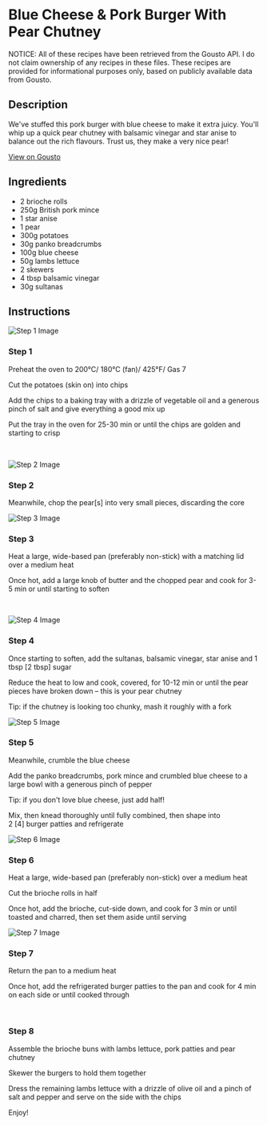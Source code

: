 # Blue Cheese & Pork Burger With Pear Chutney 

NOTICE: All of these recipes have been retrieved from the Gousto API. I do not claim ownership of any recipes in these files. These recipes are provided for informational purposes only, based on publicly available data from Gousto.

## Description

We've stuffed this pork burger with blue cheese to make it extra juicy. You'll whip up a quick pear chutney with balsamic vinegar and star anise to balance out the rich flavours. Trust us, they make a very nice pear!

[View on Gousto](https://www.gousto.co.uk/recipes/cookbook/blue-cheese-pork-burger-with-pear-chutney)

## Ingredients

- 2 brioche rolls
- 250g British pork mince
- 1 star anise
- 1 pear
- 300g potatoes
- 30g panko breadcrumbs
- 100g blue cheese
- 50g lambs lettuce
- 2 skewers
- 4 tbsp balsamic vinegar 
- 30g sultanas

## Instructions

![Step 1 Image](https://production-media.gousto.co.uk/cms/recipe-step-image/1292.-step-1-x200.jpg)

### Step 1

Preheat the oven to 200&deg;C/ 180&deg;C (fan)/ 425&deg;F/ Gas 7


Cut the potatoes (skin on) into chips


Add the chips to a baking tray with a drizzle of vegetable oil and a generous pinch of salt and give everything a good mix up


Put the tray in the oven for 25-30 min or until the chips are golden and starting to crisp


<span style="font-family: Lato; font-size: 15px; white-space: pre-wrap; font-weight: bold;">&nbsp;</span>

![Step 2 Image](https://production-media.gousto.co.uk/cms/recipe-step-image/1292.-step-2.a-x200.jpg)

### Step 2

Meanwhile, chop the pear<span class="text-danger">[s] </span>into very small pieces, discarding the core

![Step 3 Image](https://production-media.gousto.co.uk/cms/recipe-step-image/1292.-step-3-x200.jpg)

### Step 3

Heat a large, wide-based pan (preferably non-stick) with a matching lid over a medium heat&nbsp;


Once hot, add a large knob of butter and the chopped pear and cook for 3-5 min or until starting to soften


&nbsp;

![Step 4 Image](https://production-media.gousto.co.uk/cms/recipe-step-image/1292.-step-4.a-x200.jpg)

### Step 4

Once starting to soften, add the sultanas, balsamic vinegar, star anise and 1 tbsp<span class="text-danger"> [2 tbsp]</span> sugar


Reduce the heat to low and cook, covered, for 10-12 min or until the pear pieces have broken down &ndash; this is your pear chutney


Tip: if the chutney is looking too chunky, mash it roughly with a fork

![Step 5 Image](https://production-media.gousto.co.uk/cms/recipe-step-image/1292.-step-5-x200.jpg)

### Step 5

Meanwhile, crumble the blue cheese&nbsp;


Add&nbsp;the panko breadcrumbs,&nbsp;pork mince and crumbled blue cheese&nbsp;to a large bowl with a generous pinch of pepper


Tip: if you don't love blue cheese, just add half!


Mix, then knead thoroughly until fully combined, then shape into 2&nbsp;<span class="text-danger">[4]</span>&nbsp;burger patties and refrigerate&nbsp;

![Step 6 Image](https://production-media.gousto.co.uk/cms/recipe-step-image/1292.-step-6.a-x200.jpg)

### Step 6

Heat a large, wide-based pan (preferably non-stick) over a medium heat


Cut the&nbsp;brioche rolls&nbsp;in half


Once hot, add the&nbsp;brioche, cut-side down, and cook for 3 min or until toasted and charred, then set them aside until serving

![Step 7 Image](https://production-media.gousto.co.uk/cms/recipe-step-image/1292.-step-7-x200.jpg)

### Step 7

Return the pan to a medium heat


Once hot, add the refrigerated burger patties to the pan and cook for 4 min on each side or until cooked through


&nbsp;

### Step 8

Assemble the&nbsp;brioche buns with&nbsp;lambs lettuce, pork&nbsp;patties and pear chutney&nbsp;


Skewer&nbsp;the burgers to hold them together


Dress the remaining lambs lettuce with a drizzle of olive oil and a pinch of salt and pepper and serve on the side with the chips&nbsp;


Enjoy!

